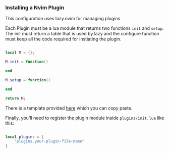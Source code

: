 ### Installing a Nvim Plugin

This configuration uses lazy.nvim for managing plugins

Each Plugin must be a lua module that returns two functions `init` and `setup`.
The init must return a table that is used by lazy and the configure function must keep all the code required for instiating the plugin.

```lua

local M = {};

M.init = function()

end

M.setup = function()

end

return M;
```

There is a template provided [here](./plugins/plugin-template.lua) which you can copy paste.

Finally, you'll need to register the plugin module inside `plugins/init.lua` like this:

```lua

local plugins = {
    "plugins.your-plugin-file-name"
}

```

